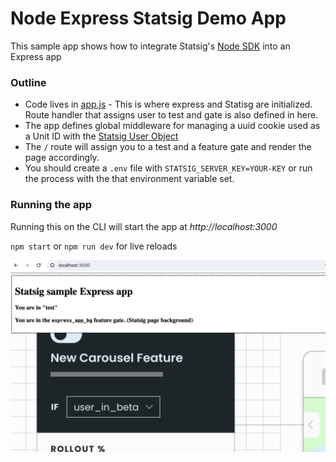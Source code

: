 # Node Express Statsig Demo App

This sample app shows how to integrate Statsig's [Node SDK](https://docs.statsig.com/server/nodejsServerSDK) into an Express app 

### Outline
* Code lives in [app.js](./app.js) - This is where express and Statisg are initialized. Route handler that assigns user to test and gate is also defined in here.
* The app defines global middleware for managing a uuid cookie used as a Unit ID with the [Statsig User Object](https://docs.statsig.com/server/concepts/user)
* The `/` route will assign you to a test and a feature gate and render the page accordingly.
* You should create a `.env` file with `STATSIG_SERVER_KEY=YOUR-KEY` or run the process with the that environment variable set. 

### Running the app
Running this on the CLI will start the app at _http://localhost:3000_

`npm start` or `npm run dev` for live reloads

![App pic](docs/app.png)